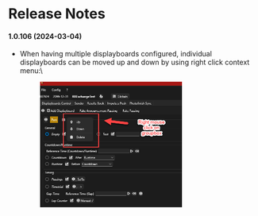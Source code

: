# Release Notes

#### 1.0.106 (2024-03-04)

*   When having multiple displayboards configured, individual displayboards can be moved up and down by using right click context menu:\


    <figure><img src=".gitbook/assets/image.png" alt="" width="286"><figcaption></figcaption></figure>
